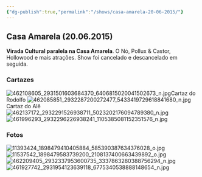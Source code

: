 ```yaml
---
{"dg-publish":true,"permalink":"/shows/casa-amarela-20-06-2015/"}
---
```


## Casa Amarela (20.06.2015)

**Virada Cultural paralela na Casa Amarela**.
O Nó, Pollux & Castor, Hollowood e mais atrações. Show foi cancelado e descancelado em seguida.

### Cartazes
![462108605_2931501603684370_6406815020041502673_n.jpg](/img/user/img/462108605_2931501603684370_6406815020041502673_n.jpg)Cartaz do Rodolfo
![462085851_2932287200272477_5433419729618841680_n.jpg](/img/user/img/462085851_2932287200272477_5433419729618841680_n.jpg)
Cartaz do Alê
![462137172_2932291526938711_5023202176094789380_n.jpg](/img/user/img/462137172_2932291526938711_5023202176094789380_n.jpg)![461996293_2932296226938241_1105385081152351576_n.jpg](/img/user/img/461996293_2932296226938241_1105385081152351576_n.jpg)

### Fotos

![11393424_1898479410405884_585390387634376028_o.jpg](/img/user/img/11393424_1898479410405884_585390387634376028_o.jpg)
![11537542_1898479583739200_2108137400663439892_o.jpg](/img/user/img/11537542_1898479583739200_2108137400663439892_o.jpg)![462209405_2932337953600735_3337863280388756294_n.jpg](/img/user/img/462209405_2932337953600735_3337863280388756294_n.jpg)![461927742_2931954123639118_6775340538888148654_n.jpg](/img/user/img/461927742_2931954123639118_6775340538888148654_n.jpg)